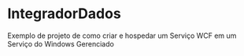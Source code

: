 # IntegradorDados
Exemplo de projeto de como criar e hospedar um Serviço WCF em um Serviço do Windows Gerenciado
